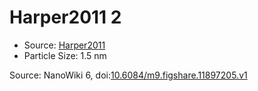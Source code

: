 <a name="material" />

# Harper2011 2
<script type="application/ld+json">
  {
    "@context": "https://schema.org/",
    "@type": "ChemicalSubstance",
    "@id": "https://egonw.github.io/nanowiki/nanowiki92.html#material",
    "http://purl.org/dc/terms/conformsTo":
      {
        "@type": "CreativeWork",
        "@id": "https://bioschemas.org/profiles/ChemicalSubstance/0.4-RELEASE/"
      },
    "identfier": "92",
    "name": "Harper2011 2",
    "url": "https://egonw.github.io/nanowiki/nanowiki92.html#material",
    "sameAs": "http://127.0.0.1/mediawiki/index.php/Special:URIResolver/Harper2011_2"
  }
</script>


* Source: [Harper2011](articleHarper2011.md)
* Particle Size: 1.5 nm


Source: NanoWiki 6, doi:[10.6084/m9.figshare.11897205.v1](https://doi.org/10.6084/m9.figshare.11897205.v1)
